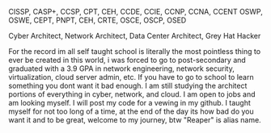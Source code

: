 CISSP, CASP+, CCSP, CPT, CEH, CCDE, CCIE, CCNP, CCNA, CCENT 
OSWP, OSWE, CEPT, PNPT, CEH, CRTE, OSCE, OSCP, OSED

Cyber Architect, Network Architect, Data Center Architect, Grey Hat Hacker

For the record im all self taught school is literally the most pointless thing to ever be created in this world, i was forced to go to post-secondary and graduated with a 3.9 GPA in network engineering, network security, virtualization, cloud server admin, etc. 
If you have to go to school to learn something you dont want it bad enough. I am still studying the architect portions of everything in cyber, network, and cloud. I am open to jobs and am looking myself. I will post my code for a vewing in my github. I taught myself for not too long of a time, at the end of the day its how bad do you want it and to be great, welcome to my journey, btw "Reaper" is alias name.
